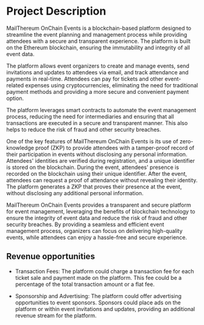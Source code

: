 # Project Description

MailThereum OnChain Events is a blockchain-based platform designed to streamline the event planning and management process while providing attendees with a secure and transparent experience. The platform is built on the Ethereum blockchain, ensuring the immutability and integrity of all event data.

The platform allows event organizers to create and manage events, send invitations and updates to attendees via email, and track attendance and payments in real-time. Attendees can pay for tickets and other event-related expenses using cryptocurrencies, eliminating the need for traditional payment methods and providing a more secure and convenient payment option.

The platform leverages smart contracts to automate the event management process, reducing the need for intermediaries and ensuring that all transactions are executed in a secure and transparent manner. This also helps to reduce the risk of fraud and other security breaches.

One of the key features of MailThereum OnChain Events is its use of zero-knowledge proof (ZKP) to provide attendees with a tamper-proof record of their participation in events without disclosing any personal information. Attendees' identities are verified during registration, and a unique identifier is stored on the blockchain. During the event, attendees' presence is recorded on the blockchain using their unique identifier. After the event, attendees can request a proof of attendance without revealing their identity. The platform generates a ZKP that proves their presence at the event, without disclosing any additional personal information.

MailThereum OnChain Events provides a transparent and secure platform for event management, leveraging the benefits of blockchain technology to ensure the integrity of event data and reduce the risk of fraud and other security breaches. By providing a seamless and efficient event management process, organizers can focus on delivering high-quality events, while attendees can enjoy a hassle-free and secure experience.

## Revenue opportunities
- Transaction Fees: The platform could charge a transaction fee for each ticket sale and payment made on the platform. This fee could be a percentage of the total transaction amount or a flat fee.

- Sponsorship and Advertising: The platform could offer advertising opportunities to event sponsors. Sponsors could place ads on the platform or within event invitations and updates, providing an additional revenue stream for the platform.
